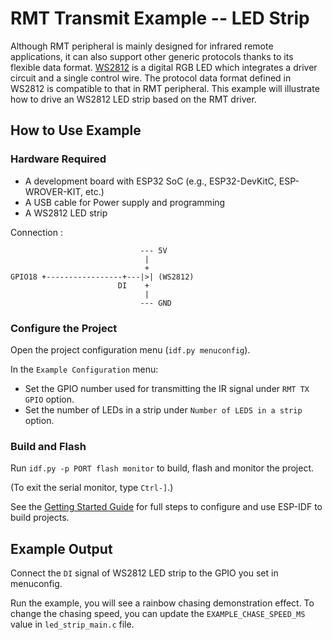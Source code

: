 # RMT Transmit Example -- LED Strip

Although RMT peripheral is mainly designed for infrared remote applications, it can also support other generic protocols thanks to its flexible data format. [WS2812](http://www.world-semi.com/Certifications/WS2812B.html) is a digital RGB LED which integrates a driver circuit and a single control wire. The protocol data format defined in WS2812 is compatible to that in RMT peripheral. This example will illustrate how to drive an WS2812 LED strip based on the RMT driver.

## How to Use Example

### Hardware Required

* A development board with ESP32 SoC (e.g., ESP32-DevKitC, ESP-WROVER-KIT, etc.)
* A USB cable for Power supply and programming
* A WS2812 LED strip

Connection :

```
                             --- 5V
                              |
                              +
GPIO18 +-----------------+---|>| (WS2812)
                        DI    +
                              |
                             --- GND
```

### Configure the Project

Open the project configuration menu (`idf.py menuconfig`). 

In the `Example Configuration` menu:

* Set the GPIO number used for transmitting the IR signal under `RMT TX GPIO` option.
* Set the number of LEDs in a strip under `Number of LEDS in a strip` option.

### Build and Flash

Run `idf.py -p PORT flash monitor` to build, flash and monitor the project.

(To exit the serial monitor, type ``Ctrl-]``.)

See the [Getting Started Guide](https://docs.espressif.com/projects/esp-idf/en/latest/get-started/index.html) for full steps to configure and use ESP-IDF to build projects.

## Example Output

Connect the `DI` signal of WS2812 LED strip to the GPIO you set in menuconfig.

Run the example, you will see a rainbow chasing demonstration effect. To change the chasing speed, you can update the `EXAMPLE_CHASE_SPEED_MS` value in `led_strip_main.c` file.

